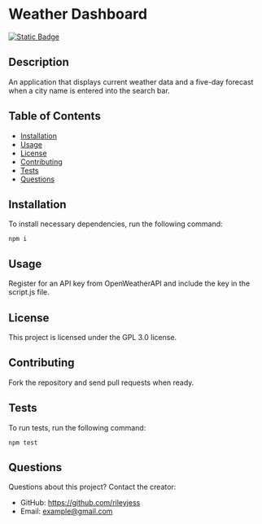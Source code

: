 # Weather Dashboard
 
  [![Static Badge](https://img.shields.io/badge/License-GPL_3.0-orange)](https://choosealicense.com/licenses/gpl-3.0/)

  ## Description
  An application that displays current weather data and a five-day forecast when a city name is entered into the search bar.
  
  ## Table of Contents
  * [Installation](#installation)
  * [Usage](#usage)
  * [License](#license)
  * [Contributing](#contributing)
  * [Tests](#tests)
  * [Questions](#questions)
  
  ## Installation
  To install necessary dependencies, run the following command:
  ~~~
  npm i
  ~~~
  
  ## Usage
  Register for an API key from OpenWeatherAPI and include the key in the script.js file.
  
  ## License
  This project is licensed under the GPL 3.0 license.
  
  ## Contributing
  Fork the repository and send pull requests when ready.
  
  ## Tests
  To run tests, run the following command:
  ~~~
  npm test
  ~~~
  
  ## Questions
  Questions about this project? Contact the creator:
  * GitHub: https://github.com/rileyjess
  * Email: example@gmail.com
